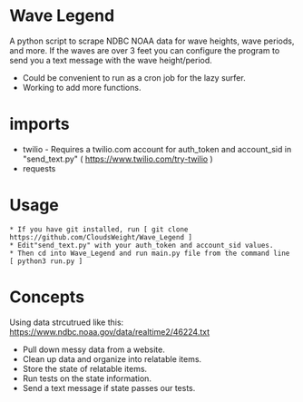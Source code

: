 # Wave Legend
A python script to scrape NDBC NOAA data for wave heights, wave periods, and more.  If the waves are over 3 feet you can configure the program to send you a text message with the wave height/period.  

* Could be convenient to run as a cron job for the lazy surfer.  
* Working to add more functions. 

# imports
* twilio - Requires a twilio.com account for auth_token and account_sid in "send_text.py" ( https://www.twilio.com/try-twilio )
* requests

# Usage
    * If you have git installed, run [ git clone https://github.com/CloudsWeight/Wave_Legend ]
    * Edit"send_text.py" with your auth_token and account_sid values.
    * Then cd into Wave_Legend and run main.py file from the command line [ python3 run.py ]

# Concepts
Using data strcutrued like this: https://www.ndbc.noaa.gov/data/realtime2/46224.txt
* Pull down messy data from a website.  
* Clean up data and organize into relatable items.  
* Store the state of relatable items. 
* Run tests on the state information.
* Send a text message if state passes our tests.  

